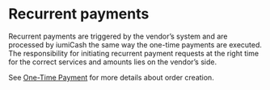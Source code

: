 # Recurrent payments

Recurrent payments are triggered by the vendor’s system and are processed by 
iumiCash the same way the one-time payments are executed. The responsibility 
for initiating recurrent payment requests at the right time for the correct 
services and amounts lies on the vendor’s side.

See [One-Time Payment](create_order.md) for more details about order creation.
